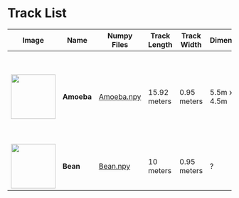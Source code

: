 # Track List

| Image                                                             | Name                | Numpy Files                                | Track Length   | Track Width   | Dimensions   | Creator   | Description
|-------------------------------------------------------------------|---------------------|--------------------------------------------|----------------|---------------|--------------|-----------| -------------------
| <img src='./Amoeba/src/Amoeba_iconography.svg' height="100" />    | **Amoeba**          | [Amoeba.npy](./Amoeba/routes/Amoeba.npy)   | 15.92 meters   | 0.95 meters   | 5.5m x 4.5m  | Duckworth | Track created for physical racing practice, based on a corner part of the 2022 re:Invent track.
| <img src='./Bean/track_iconography/Bean.png' height="100" />      | **Bean**            | [Bean.npy](./Bean/routes/Bean.npy)         | 10 meters      | 0.95 meters   | ?            | Ernesto   | Smallt rack created for physical racing practice
